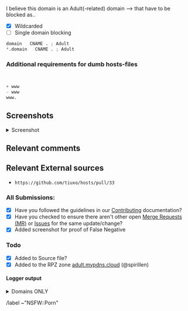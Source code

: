 I believe this domain is an Adult(-related) domain --> that have to be blocked as..

- [X] Wildcarded
- [ ] Single domain blocking

```python
domain   CNAME . ; Adult
*.domain   CNAME . ; Adult
```

### Additional requirements for dumb hosts-files

```python


+ www
- www
www.
```

## Screenshots

<details><summary>Screenshot</summary>



</details>

## Relevant comments


## Relevant External sources
- `https://github.com/tiuxo/hosts/pull/33`

### All Submissions:
- [X] Have you followed the guidelines in our [Contributing](CONTRIBUTING.md) documentation?
- [X] Have you checked to ensure there aren't other open
      [Merge Requests (MR)](../merge_requests) or [Issues](../issues) for the
      same update/change?
- [X] Added screenshot for proof of False Negative

### Todo
- [X] Added to Source file?
- [X] Added to the RPZ zone [adult.mypdns.cloud][adultmypdnscloud] (@spirillen)

#### Logger output

<details><summary>Domains ONLY</summary>

```python

```

</details>

/label ~"NSFW::Porn"

[adultmypdnscloud]: (https://mypdns.org/mypdns/support/-/wikis/RPZ-List#adultmypdnscloud)
